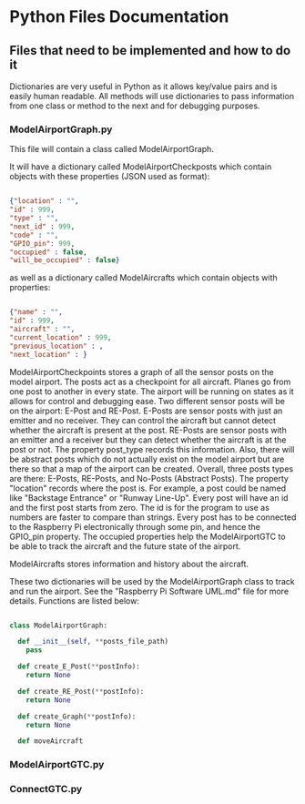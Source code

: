 # Python Files Documentation

## Files that need to be implemented and how to do it

Dictionaries are very useful in Python as it allows key/value pairs and is easily human readable. All methods will use dictionaries to pass information from one class or method to the next and for debugging purposes.

### ModelAirportGraph.py

This file will contain a class called ModelAirportGraph.

It will have a dictionary called ModelAirportCheckposts which contain objects with these properties (JSON used as format):

```json

{"location" : "",
"id" : 999,
"type" : "",
"next_id" : 999,
"code" : "",
"GPIO_pin": 999,
"occupied" : false,
"will_be_occupied" : false}

```
as well as a dictionary called ModelAircrafts which contain objects with properties:


```json

{"name" : "",
"id" : 999,
"aircraft" : "",
"current_location" : 999,
"previous_location" : ,
"next_location" : }

```

ModelAirportCheckpoints stores a graph of all the sensor posts on the model airport. The posts act as a checkpoint for all aircraft. Planes go from one post to another in every state. The airport will be running on states as it allows for control and debugging ease. Two different sensor posts will be on the airport: E-Post and RE-Post. E-Posts are sensor posts with just an emitter and no receiver. They can control the aircraft but cannot detect whether the aircraft is present at the post. RE-Posts are sensor posts with an emitter and a receiver but they can detect whether the aircraft is at the post or not. The property post_type records this information. Also, there will be abstract posts which do not actually exist on the model airport but are there so that a map of the airport can be created. Overall, three posts types are there: E-Posts, RE-Posts, and No-Posts (Abstract Posts). The property "location" records where the post is. For example, a post could be named like "Backstage Entrance" or "Runway Line-Up". Every post will have an id and the first post starts from zero. The id is for the program to use as numbers are faster to compare than strings. Every post has to be connected to the Raspberry Pi electronically through some pin, and hence the GPIO_pin property. The occupied properties help the ModelAirportGTC to be able to track the aircraft and the future state of the airport.

ModelAircrafts stores information and history about the aircraft.

These two dictionaries will be used by the ModelAirportGraph class to track and run the airport. See the "Raspberry Pi Software UML.md" file for more details. Functions are listed below:

```python

class ModelAirportGraph:

  def __init__(self, **posts_file_path)
    pass

  def create_E_Post(**postInfo):
    return None

  def create_RE_Post(**postInfo):
    return None

  def create_Graph(**postInfo):
    return None

  def moveAircraft

```

### ModelAirportGTC.py



### ConnectGTC.py